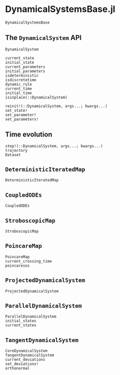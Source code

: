 # DynamicalSystemsBase.jl

```@docs
DynamicalSystemsBase
```

## The `DynamicalSystem` API

```@docs
DynamicalSystem
```

```@docs
current_state
initial_state
current_parameters
initial_parameters
isdeterministic
isdiscretetime
dynamic_rule
current_time
initial_time
isinplace(::DynamicalSystem)
```

```@docs
reinit!(::DynamicalSystem, args...; kwargs...)
set_state!
set_parameter!
set_parameters!
```

## Time evolution
```@docs
step!(::DynamicalSystem, args...; kwargs...)
trajectory
Dataset
```

## `DeterministicIteratedMap`
```@docs
DeterministicIteratedMap
```

## `CoupledODEs`
```@docs
CoupledODEs
```

## `StroboscopicMap`
```@docs
StroboscopicMap
```

## `PoincareMap`
```@docs
PoincareMap
current_crossing_time
poincaresos
```

## `ProjectedDynamicalSystem`
```@docs
ProjectedDynamicalSystem
```

## `ParallelDynamicalSystem`
```@docs
ParallelDynamicalSystem
initial_states
current_states
```

## `TangentDynamicalSystem`
```@docs
CoreDynamicalSystem
TangentDynamicalSystem
current_deviations
set_deviations!
orthonormal
```